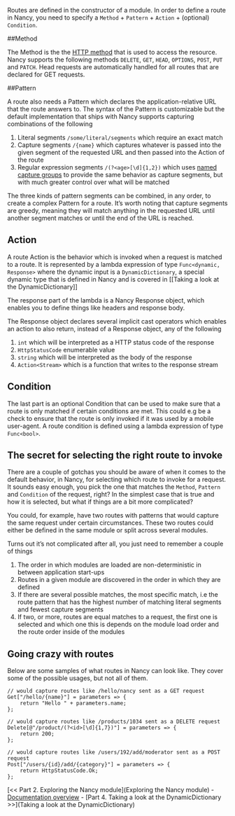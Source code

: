 Routes are defined in the constructor of a module. In order to define a route in Nancy, you need to specify a `Method` + `Pattern` + `Action` + (optional) `Condition`.

##Method

The Method is the the [HTTP method](http://www.w3.org/Protocols/rfc2616/rfc2616-sec9.html) that is used to access the resource. Nancy supports the following methods `DELETE`, `GET`, `HEAD`, `OPTIONS`, `POST`, `PUT` and `PATCH`. Head requests are automatically handled for all routes that are declared for GET requests.

##Pattern

A route also needs a Pattern which declares the application-relative URL that the route answers to. The syntax of the Pattern is customizable but the default implementation that ships with Nancy supports capturing combinations of the following

1. Literal segments `/some/literal/segments` which require an exact match
2. Capture segments `/{name}` which captures whatever is passed into the given segment of the requested URL and then passed into the Action of the route
3. Regular expression segments `/(?<age>[\d]{1,2})` which uses [named capture groups](http://www.regular-expressions.info/named.html) to provide the same behavior as capture segments, but with much greater control over what will be matched

The three kinds of pattern segments can be combined, in any order, to create a complex Pattern for a route. It’s worth noting that capture segments are greedy, meaning they will match anything in the requested URL until another segment matches or until the end of the URL is reached.

## Action

A route Action is the behavior which is invoked when a request is matched to a route. It is represented by a lambda expression of type `Func<dynamic, Response>` where the dynamic input is a `DynamicDictionary`, a special dynamic type that is defined in Nancy and is covered in [[Taking a look at the DynamicDictionary]]

The response part of the lambda is a Nancy Response object, which enables you to define things like headers and response body. 

The Response object declares several implicit cast operators which enables an action to also return, instead of a Response object, any of the following

1. `int` which will be interpreted as a HTTP status code of the response
2. `HttpStatusCode` enumerable value
3. `string` which will be interpreted as the body of the response
4. `Action<Stream>` which is a function that writes to the response stream

## Condition

The last part is an optional Condition that can be used to make sure that a route is only matched if certain conditions are met. This could e.g be a check to ensure that the route is only invoked if it was used by a mobile user-agent. A route condition is defined using a lambda expression of type `Func<bool>`.

## The secret for selecting the right route to invoke

There are a couple of gotchas you should be aware of when it comes to the default behavior, in Nancy, for selecting which route to invoke for a request. It sounds easy enough, you pick the one that matches the `Method`, `Pattern` and `Condition` of the request, right? In the simplest case that is true and how it is selected, but what if things are a bit more complicated?

You could, for example, have two routes with patterns that would capture the same request under certain circumstances. These two routes could either be defined in the same module or split across several modules. 

Turns out it’s not complicated after all, you just need to remember a couple of things

1. The order in which modules are loaded are non-deterministic in between application start-ups
2. Routes in a given module are discovered in the order in which they are defined
3. If there are several possible matches, the most specific match, i.e the route pattern that has the highest number of matching literal segments and fewest capture segments
4. If two, or more, routes are equal matches to a request, the first one is selected and which one this is depends on the module load order and the route order inside of the modules

## Going crazy with routes

Below are some samples of what routes in Nancy can look like. They cover some of the possible usages, but not all of them. 

    // would capture routes like /hello/nancy sent as a GET request
    Get["/hello/{name}"] = parameters => {
        return "Hello " + parameters.name;
    };

    // would capture routes like /products/1034 sent as a DELETE request
    Delete[@"/product/(?<id>[\d]{1,7})"] = parameters => {
        return 200;
    };

    // would capture routes like /users/192/add/moderator sent as a POST request
    Post["/users/{id}/add/{category}"] = parameters => {
        return HttpStatusCode.Ok;
    };

[<< Part 2. Exploring the Nancy module](Exploring the Nancy module) - [Documentation overview](Documentation) - [Part 4. Taking a look at the DynamicDictionary >>](Taking a look at the DynamicDictionary)